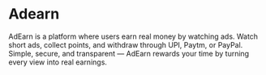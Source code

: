 # Adearn
AdEarn is a platform where users earn real money by watching ads. Watch short ads, collect points, and withdraw through UPI, Paytm, or PayPal. Simple, secure, and transparent — AdEarn rewards your time by turning every view into real earnings.
